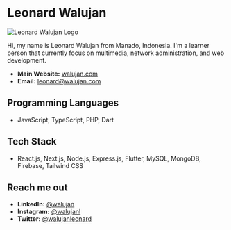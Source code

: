 # Leonard Walujan

![Leonard Walujan Logo](https://walujan.com/img/lw-logo-cover-photo.webp)

Hi, my name is Leonard Walujan from Manado, Indonesia. I'm a learner person that currently focus on multimedia, network administration, and web development.

- **Main Website:** [walujan.com](https://walujan.com)
- **Email:** [leonard@walujan.com](mailto:leonard@walujan.com)

## Programming Languages
- JavaScript, TypeScript, PHP, Dart

## Tech Stack
- React.js, Next.js, Node.js, Express.js, Flutter, MySQL, MongoDB, Firebase, Tailwind CSS

## Reach me out
- **LinkedIn:** [@walujan](https://www.linkedin.com/in/walujan)
- **Instagram:** [@walujanl](https://www.instagram.com/walujanl)
- **Twitter:** [@walujanleonard](https://x.com/walujanleonard)
